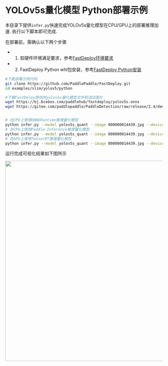 # YOLOv5s量化模型 Python部署示例
本目录下提供`infer.py`快速完成YOLOv5s量化模型在CPU/GPU上的部署推理加速. 执行以下脚本即可完成.

在部署前，需确认以下两个步骤

- 1. 软硬件环境满足要求，参考[FastDeploy环境要求](../../../../../docs/environment.md)  
- 2. FastDeploy Python whl包安装，参考[FastDeploy Python安装](../../../../../docs/quick_start)



```bash
#下载部署示例代码
git clone https://github.com/PaddlePaddle/FastDeploy.git
cd examples/slim/yolov5/python

#下载FastDeloy提供的yolov5s量化模型文件和测试图片
wget https://bj.bcebos.com/paddlehub/fastdeploy/yolov5s.onnx
wget https://gitee.com/paddlepaddle/PaddleDetection/raw/release/2.4/demo/000000014439.jpg


# 在CPU上使用ONNXRuntime推理量化模型
python infer.py --model yolov5s_quant --image 000000014439.jpg --device cpu --backend ort
# 在CPU上使用Paddle-Inference推理量化模型
python infer.py --model yolov5s_quant --image 000000014439.jpg --device cpu --backend paddle
# 在GPU上使用TensorRT推理量化模型
python infer.py --model yolov5s_quant --image 000000014439.jpg --device gpu --backend trt
```

运行完成可视化结果如下图所示

<img width="640" src="https://user-images.githubusercontent.com/67993288/184309358-d803347a-8981-44b6-b589-4608021ad0f4.jpg">

